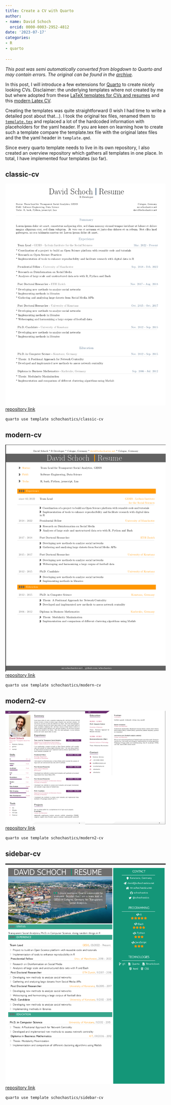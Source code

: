 ```yaml
---
title: Create a CV with Quarto
author:
- name: David Schoch
  orcid: 0000-0003-2952-4812
date: '2023-07-17'
categories:
- R
- quarto

---
```




*This post was semi automatically converted from blogdown to Quarto and may contain errors. The original can be found in the [archive](http://archive.schochastics.net/post/create-a-cv-with-quarto/).*

In this post, I will introduce a few extensions for
[Quarto](https://quarto.org/) to create nicely looking CVs. Disclaimer:
the underlying templates where not created by me but where adopted from
these [LaTeX templates for CVs and
resumes](https://github.com/jankapunkt/latexcv) and this [modern Latex
CV](https://github.com/philipempl/modern-latex-cv).

Creating the templates was quite straightforward (I wish I had time to
write a detailed post about that…). I took the original tex files,
renamed them to
[`template.tex`](https://quarto.org/docs/journals/templates.html#latex-partials)
and replaced a lot of the hardcoded information with placeholders for
the yaml header. If you are keen on learning how to create such a
template compare the template.tex file with the original latex files and
the the yaml header in `template.qmd`.

Since every quarto template needs to live in its own repository, I also
created an overview repository which gathers all templates in one place.
In total, I have implemented four templates (so far).

## classic-cv

![](classic-cv.png)  
[repository link](https://github.com/schochastics/classic-cv)

``` bash
quarto use template schochastics/classic-cv
```

## modern-cv

![](modern-cv.png)  
[repository link](https://github.com/schochastics/modern-cv)

``` bash
quarto use template schochastics/modern-cv
```

## modern2-cv

![](modern2-cv.png)  
[repository link](https://github.com/schochastics/modern2-cv)

``` bash
quarto use template schochastics/modern2-cv
```

## sidebar-cv

![](sidebar-cv.png)  
[repository link](https://github.com/schochastics/sidebar-cv)

``` bash
quarto use template schochastics/sidebar-cv
```

